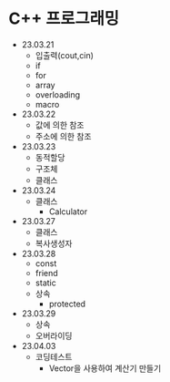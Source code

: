 # C++ 프로그래밍
- 23.03.21 
	- 입출력(cout,cin)
	- if
	- for
	- array
	- overloading
	- macro
- 23.03.22
	- 값에 의한 참조
	- 주소에 의한 참조
- 23.03.23
	- 동적할당
	- 구조체
	- 클래스
- 23.03.24
	- 클래스
		- Calculator
- 23.03.27
	- 클래스
	- 복사생성자
- 23.03.28
	- const
	- friend
	- static
	- 상속
		- protected
- 23.03.29
	- 상속
	- 오버라이딩
- 23.04.03
	- 코딩테스트
		- Vector을 사용하여 계산기 만들기
